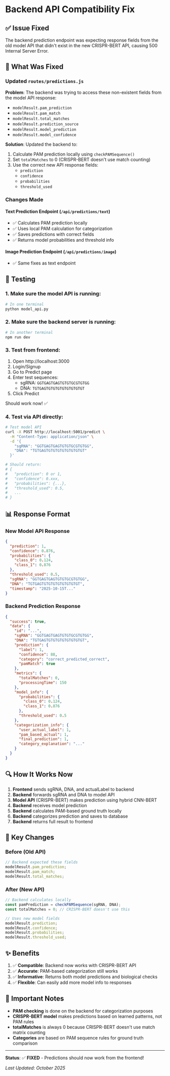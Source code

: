 # Backend API Compatibility Fix

## ✅ Issue Fixed

The backend prediction endpoint was expecting response fields from the old model API that didn't exist in the new CRISPR-BERT API, causing 500 Internal Server Error.

## 🔧 What Was Fixed

### Updated `routes/predictions.js`

**Problem**: The backend was trying to access these non-existent fields from the model API response:

- `modelResult.pam_prediction`
- `modelResult.pam_match`
- `modelResult.total_matches`
- `modelResult.prediction_source`
- `modelResult.model_prediction`
- `modelResult.model_confidence`

**Solution**: Updated the backend to:

1. Calculate PAM prediction locally using `checkPAMSequence()`
2. Set `totalMatches` to 0 (CRISPR-BERT doesn't use match counting)
3. Use the correct new API response fields:
   - `prediction`
   - `confidence`
   - `probabilities`
   - `threshold_used`

### Changes Made

#### Text Prediction Endpoint (`/api/predictions/text`)

- ✅ Calculates PAM prediction locally
- ✅ Uses local PAM calculation for categorization
- ✅ Saves predictions with correct fields
- ✅ Returns model probabilities and threshold info

#### Image Prediction Endpoint (`/api/predictions/image`)

- ✅ Same fixes as text endpoint

## 🧪 Testing

### 1. Make sure the model API is running:

```bash
# In one terminal
python model_api.py
```

### 2. Make sure the backend server is running:

```bash
# In another terminal
npm run dev
```

### 3. Test from frontend:

1. Open http://localhost:3000
2. Login/Signup
3. Go to Predict page
4. Enter test sequences:
   - sgRNA: `GGTGAGTGAGTGTGTGCGTGTGG`
   - DNA: `TGTGAGTGTGTGTGTGTGTGTGT`
5. Click Predict

Should work now! ✅

### 4. Test via API directly:

```bash
# Test model API
curl -X POST http://localhost:5001/predict \
  -H "Content-Type: application/json" \
  -d '{
    "sgRNA": "GGTGAGTGAGTGTGTGCGTGTGG",
    "DNA": "TGTGAGTGTGTGTGTGTGTGTGT"
  }'

# Should return:
# {
#   "prediction": 0 or 1,
#   "confidence": 0.xxx,
#   "probabilities": {...},
#   "threshold_used": 0.5,
#   ...
# }
```

## 📊 Response Format

### New Model API Response

```json
{
  "prediction": 1,
  "confidence": 0.876,
  "probabilities": {
    "class_0": 0.124,
    "class_1": 0.876
  },
  "threshold_used": 0.5,
  "sgRNA": "GGTGAGTGAGTGTGTGCGTGTGG",
  "DNA": "TGTGAGTGTGTGTGTGTGTGTGT",
  "timestamp": "2025-10-15T..."
}
```

### Backend Prediction Response

```json
{
  "success": true,
  "data": {
    "id": "...",
    "sgRNA": "GGTGAGTGAGTGTGTGCGTGTGG",
    "DNA": "TGTGAGTGTGTGTGTGTGTGTGT",
    "prediction": {
      "label": 1,
      "confidence": 88,
      "category": "correct_predicted_correct",
      "pamMatch": true
    },
    "metrics": {
      "totalMatches": 0,
      "processingTime": 150
    },
    "model_info": {
      "probabilities": {
        "class_0": 0.124,
        "class_1": 0.876
      },
      "threshold_used": 0.5
    },
    "categorization_info": {
      "user_actual_label": 1,
      "pam_based_actual": 1,
      "final_prediction": 1,
      "category_explanation": "..."
    }
  }
}
```

## 🔍 How It Works Now

1. **Frontend** sends sgRNA, DNA, and actualLabel to backend
2. **Backend** forwards sgRNA and DNA to model API
3. **Model API** (CRISPR-BERT) makes prediction using hybrid CNN-BERT
4. **Backend** receives model prediction
5. **Backend** calculates PAM-based ground truth locally
6. **Backend** categorizes prediction and saves to database
7. **Backend** returns full result to frontend

## 🎯 Key Changes

### Before (Old API)

```javascript
// Backend expected these fields
modelResult.pam_prediction;
modelResult.pam_match;
modelResult.total_matches;
```

### After (New API)

```javascript
// Backend calculates locally
const pamPrediction = checkPAMSequence(sgRNA, DNA);
const totalMatches = 0; // CRISPR-BERT doesn't use this

// Uses new model fields
modelResult.prediction;
modelResult.confidence;
modelResult.probabilities;
modelResult.threshold_used;
```

## ✨ Benefits

1. ✅ **Compatible**: Backend now works with CRISPR-BERT API
2. ✅ **Accurate**: PAM-based categorization still works
3. ✅ **Informative**: Returns both model predictions and biological checks
4. ✅ **Flexible**: Can easily add more model info to responses

## 🚨 Important Notes

- **PAM checking** is done on the backend for categorization purposes
- **CRISPR-BERT model** makes predictions based on learned patterns, not PAM rules
- **totalMatches** is always 0 because CRISPR-BERT doesn't use match matrix counting
- **Categories** are based on PAM sequence rules for ground truth comparison

---

**Status**: ✅ **FIXED** - Predictions should now work from the frontend!

_Last Updated: October 2025_
